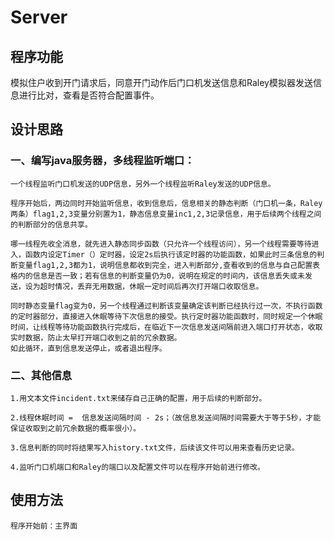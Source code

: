 # Server
## 程序功能
模拟住户收到开门请求后，同意开门动作后门口机发送信息和Raley模拟器发送信息进行比对，查看是否符合配置事件。
## 设计思路
### 一、编写java服务器，多线程监听端口：
    一个线程监听门口机发送的UDP信息，另外一个线程监听Raley发送的UDP信息。

    程序开始后，两边同时开始监听信息，收到信息后，信息相关的静态判断（门口机一条，Raley两条）flag1,2,3变量分别置为1，静态信息变量inc1,2,3记录信息，用于后续两个线程之间的判断部分的信息共享。

    哪一线程先收全消息，就先进入静态同步函数（只允许一个线程访问），另一个线程需要等待进入，函数内设定Timer（）定时器，设定2s后执行该定时器的功能函数，如果此时三条信息的判断变量flag1,2,3都为1，说明信息都收到完全，进入判断部分,查看收到的信息与自己配置表格内的信息是否一致；若有信息的判断变量仍为0，说明在规定的时间内，该信息丢失或未发送，设为超时情况，丢弃无用数据，休眠一定时间后再次打开端口收取信息。

    同时静态变量flag变为0，另一个线程通过判断该变量确定该判断已经执行过一次，不执行函数的定时器部分，直接进入休眠等待下次信息的接受。执行定时器功能函数时，同时规定一个休眠时间，让线程等待功能函数执行完成后，在临近下一次信息发送间隔前进入端口打开状态，收取实时数据，防止太早打开端口收到之前的冗余数据。
    如此循环，直到信息发送停止，或者退出程序。

### 二、其他信息
    1.用文本文件incident.txt来储存自己正确的配置，用于后续的判断部分。

    2.线程休眠时间 =  信息发送间隔时间 - 2s；（故信息发送间隔时间需要大于等于5秒，才能保证收取到之前冗余数据的概率很小）。

    3.信息判断的同时将结果写入history.txt文件，后续该文件可以用来查看历史记录。

    4.监听门口机端口和Raley的端口以及配置文件可以在程序开始前进行修改。

## 使用方法  
    程序开始前：主界面


